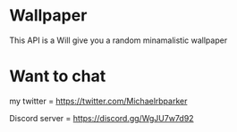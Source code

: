 # Wallpaper

This API is a Will give you a random minamalistic wallpaper

# Want to chat

my twitter = https://twitter.com/Michaelrbparker

Discord server = https://discord.gg/WgJU7w7d92
